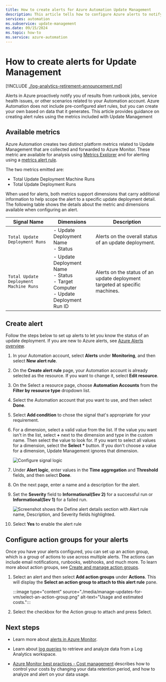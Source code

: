 ```yaml
---
title: How to create alerts for Azure Automation Update Management
description: This article tells how to configure Azure alerts to notify about the status of update assessments or deployments.
services: automation
ms.subservice: update-management
ms.date: 09/15/2024
ms.topic: how-to
ms.service: azure-automation
---
```


# How to create alerts for Update Management

[!INCLUDE [./log-analytics-retirement-announcement.md](../includes/log-analytics-retirement-announcement.md)]

Alerts in Azure proactively notify you of results from runbook jobs, service health issues, or other scenarios related to your Automation account. Azure Automation does not include pre-configured alert rules, but you can create your own based on data that it generates. This article provides guidance on creating alert rules using the metrics included with Update Management

## Available metrics

Azure Automation creates two distinct platform metrics related to Update Management that are collected and forwarded to Azure Monitor. These metric are available for analysis using [Metrics Explorer](/azure/azure-monitor/essentials/metrics-charts) and for alerting using a [metrics alert rule](/azure/azure-monitor/alerts/alerts-metric).

The two metrics emitted are:

* Total Update Deployment Machine Runs
* Total Update Deployment Runs

When used for alerts, both metrics support dimensions that carry additional information to help scope the alert to a specific update deployment detail. The following table shows the details about the metric and dimensions available when configuring an alert.

|Signal Name|Dimensions|Description
|---|---|---|
|`Total Update Deployment Runs`|- Update Deployment Name<br>- Status | Alerts on the overall status of an update deployment.|
|`Total Update Deployment Machine Runs`|- Update Deployment Name</br>- Status</br>- Target Computer</br>- Update Deployment Run ID    |Alerts on the status of an update deployment targeted at specific machines.|

## Create alert

Follow the steps below to set up alerts to let you know the status of an update deployment. If you are new to Azure alerts, see [Azure Alerts overview](/azure/azure-monitor/alerts/alerts-overview).

1. In your Automation account, select **Alerts** under **Monitoring**, and then select **New alert rule**.

1. On the **Create alert rule** page, your Automation account is already selected as the resource. If you want to change it, select **Edit resource**.

1. On the Select a resource page, choose **Automation Accounts** from the **Filter by resource type** dropdown list.

1. Select the Automation account that you want to use, and then select **Done**.

1. Select **Add condition** to chose the signal that's appropriate for your requirement.

1. For a dimension, select a valid value from the list. If the value you want isn't in the list, select **\+** next to the dimension and type in the custom name. Then select the value to look for. If you want to select all values for a dimension, select the **Select \*** button. If you don't choose a value for a dimension, Update Management ignores that dimension.

    ![Configure signal logic](./media/manage-updates-for-vm/signal-logic.png)

1. Under **Alert logic**, enter values in the **Time aggregation** and **Threshold** fields, and then select **Done**.

1. On the next page, enter a name and a description for the alert.

1. Set the **Severity** field to **Informational(Sev 2)** for a successful run or **Informational(Sev 1)** for a failed run.

    ![Screenshot shows the Define alert details section with Alert rule name, Description, and Severity fields highlighted.](./media/manage-updates-for-vm/define-alert-details.png)

1. Select **Yes** to enable the alert rule

## Configure action groups for your alerts

Once you have your alerts configured, you can set up an action group, which is a group of actions to use across multiple alerts. The actions can include email notifications, runbooks, webhooks, and much more. To learn more about action groups, see [Create and manage action groups](/azure/azure-monitor/alerts/action-groups).

1. Select an alert and then select **Add action groups** under **Actions**. This will display the **Select an action group to attach to this alert rule** pane.

   :::image type="content" source="./media/manage-updates-for-vm/select-an-action-group.png" alt-text="Usage and estimated costs.":::

1. Select the checkbox for the Action group to attach and press Select.

## Next steps

* Learn more about [alerts in Azure Monitor](/azure/azure-monitor/alerts/alerts-overview).

* Learn about [log queries](/azure/azure-monitor/logs/log-query-overview) to retrieve and analyze data from a Log Analytics workspace.

* [Azure Monitor best practices - Cost management](/azure/azure-monitor/best-practices-cost) describes how to control your costs by changing your data retention period, and how to analyze and alert on your data usage.
